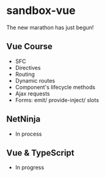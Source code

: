 # sandbox-vue
The new marathon has just begun!

## Vue Course
- SFC
- Directives
- Routing
- Dynamic routes
- Component's lifecycle methods
- Ajax requests
- Forms: emit/ provide-inject/ slots

## NetNinja
- In process

## Vue & TypeScript
- In progress 
